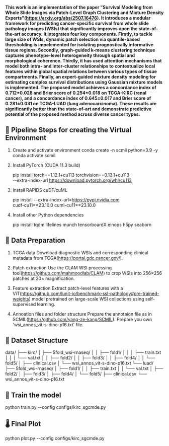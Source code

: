 **This work is an implementation of the paper "Survival Modeling from Whole Slide Images via Patch-Level Graph Clustering and Mixture Density Experts"(https://arxiv.org/abs/2507.16476). It introduces a modular framework for predicting cancer-specific survival from whole slide pathology images (WSIs) that significantly improves upon the state-of-the-art accuracy. It integrates four key components. Firstly, to tackle large size of WSIs, dynamic patch selection via quantile-based thresholding is impelemented for isolating prognostically informative tissue regions. Secondly, graph-guided k-means clustering technique captures phenotype-level heterogeneity through spatial and morphological coherence. Thirdly, it has used attention mechanisms that model both intra- and inter-cluster relationships to contextualize local features within global spatial relations between various types of tissue compartments. Finally, an expert-guided mixture density modeling for estimating complex survival distributions using Gaussian mixture models is implemented. The proposed model achieves a concordance index of 0.712±0.028 and Brier score of 0.254±0.018 on TCGA-KIRC (renal cancer), and a concordance index of 0.645±0.017 and Brier score of 0.281±0.031 on TCGA-LUAD (lung adenocarcinoma). These results are significantly better than the state-of-art and demonstrate predictive potential of the proposed method across diverse cancer types.**

## 🔄 Pipeline Steps for creating the Virtual Environment

1. Create and activate environment
   conda create -n scmil python=3.9 -y
   conda activate scmil


2. Install PyTorch (CUDA 11.3 build)

   pip install torch==1.12.1+cu113 torchvision==0.13.1+cu113 \
   --extra-index-url https://download.pytorch.org/whl/cu113
   

3. Install RAPIDS cuDF/cuML

   pip install --extra-index-url=https://pypi.nvidia.com \
   cudf-cu11==23.10.0 cuml-cu11==23.10.0
  

4. Install other Python dependencies

   pip install tqdm lifelines munch tensorboardX einops h5py seaborn

## 📂 Data Preparation

1. TCGA data
Download diagnostic WSIs and corresponding clinical metadata from TCGA(https://portal.gdc.cancer.gov/).

2. Patch extraction
Use the CLAM WSI processing tool(https://github.com/mahmoodlab/CLAM) to crop WSIs into 256×256 patches at 20× magnification.

3. Feature extraction
Extract patch-level features with a ViT(https://github.com/lunit-io/benchmark-ssl-pathology#pre-trained-weights) model pretrained on large-scale WSI collections using self-supervised learning.

4. Annoation files and folder structure
Prepare the annotaion file as in SCMIL(https://github.com/yang-ze-kang/SCMIL). Prepare you own 'wsi_annos_vit-s-dino-p16.txt' file.

## 📂 Dataset Structure

data/
├── kirc/
│ ├── 5fold_wsi-rnaseq/
│ │ ├── fold1/
│ │ │ ├── train.txt
│ │ │ └── val.txt
│ │ ├── fold2/
│ │ ├── fold3/
│ │ ├── fold4/
│ │ └── fold5/
│ ├── clinical.csv
│ └── wsi_annos_vit-s-dino-p16.txt
└── luad/
├── 5fold_wsi-rnaseq/
│ ├── fold1/
│ │ ├── train.txt
│ │ └── val.txt
│ ├── fold2/
│ ├── fold3/
│ ├── fold4/
│ └── fold5/
├── clinical.csv
└── wsi_annos_vit-s-dino-p16.txt

## 🧪  Train the model
python train.py --config configs/kirc_sgcmde.py

## 🌡️ Final Plot
python plot.py --config configs/kirc_sgcmde.py

